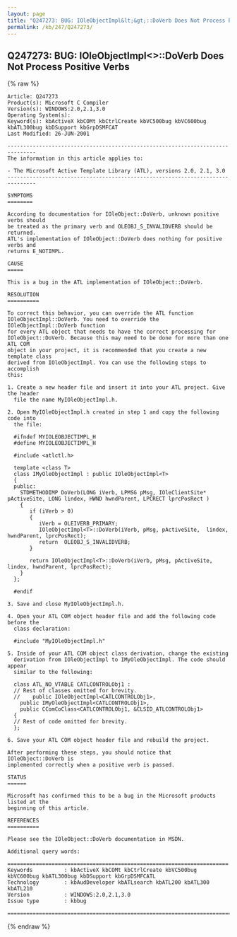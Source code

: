 ```yaml
---
layout: page
title: "Q247273: BUG: IOleObjectImpl&lt;&gt;::DoVerb Does Not Process Positive Verbs"
permalink: /kb/247/Q247273/
---
```


## Q247273: BUG: IOleObjectImpl&lt;&gt;::DoVerb Does Not Process Positive Verbs

{% raw %}

	Article: Q247273
	Product(s): Microsoft C Compiler
	Version(s): WINDOWS:2.0,2.1,3.0
	Operating System(s): 
	Keyword(s): kbActiveX kbCOMt kbCtrlCreate kbVC500bug kbVC600bug kbATL300bug kbDSupport kbGrpDSMFCAT
	Last Modified: 26-JUN-2001
	
	-------------------------------------------------------------------------------
	The information in this article applies to:
	
	- The Microsoft Active Template Library (ATL), versions 2.0, 2.1, 3.0 
	-------------------------------------------------------------------------------
	
	SYMPTOMS
	========
	
	According to documentation for IOleObject::DoVerb, unknown positive verbs should
	be treated as the primary verb and OLEOBJ_S_INVALIDVERB should be returned.
	ATL's implementation of IOleObject::DoVerb does nothing for positive verbs and
	returns E_NOTIMPL.
	
	CAUSE
	=====
	
	This is a bug in the ATL implementation of IOleObject::DoVerb.
	
	RESOLUTION
	==========
	
	To correct this behavior, you can override the ATL function
	IOleObjectImpl::DoVerb. You need to override the IOleObjectImpl::DoVerb function
	for every ATL object that needs to have the correct processing for
	IOleObject::DoVerb. Because this may need to be done for more than one ATL COM
	object in your project, it is recommended that you create a new template class
	derived from IOleObjectImpl. You can use the following steps to accomplish
	this:
	
	1. Create a new header file and insert it into your ATL project. Give the header
	  file the name MyIOleObjectImpl.h.
	
	2. Open MyIOleObjectImpl.h created in step 1 and copy the following code into
	  the file:
	
	  #ifndef MYIOLEOBJECTIMPL_H
	  #define MYIOLEOBJECTIMPL_H
	
	  #include <atlctl.h>
	
	  template <class T>
	  class IMyOleObjectImpl : public IOleObjectImpl<T>
	  {
	  public:
	    STDMETHODIMP DoVerb(LONG iVerb, LPMSG pMsg, IOleClientSite* pActiveSite, LONG lindex, HWND hwndParent, LPCRECT lprcPosRect )
	    {
	       if (iVerb > 0)
	       {
	          iVerb = OLEIVERB_PRIMARY;
	          IOleObjectImpl<T>::DoVerb(iVerb, pMsg, pActiveSite,  lindex, hwndParent, lprcPosRect);
	          return  OLEOBJ_S_INVALIDVERB; 
	       }
	
	       return IOleObjectImpl<T>::DoVerb(iVerb, pMsg, pActiveSite,  lindex, hwndParent, lprcPosRect);
	    }
	  };
	
	  #endif
	
	3. Save and close MyIOleObjectImpl.h.
	
	4. Open your ATL COM object header file and add the following code before the
	  class declaration:
	
	  #include "MyIOleObjectImpl.h"
	
	5. Inside of your ATL COM object class derivation, change the existing
	  derivation from IOleObjectImpl to IMyOleObjectImpl. The code should appear
	  similar to the following:
	
	  class ATL_NO_VTABLE CATLCONTROLObj1 : 
	  // Rest of classes omitted for brevity.
	  //	public IOleObjectImpl<CATLCONTROLObj1>,
	  	public IMyOleObjectImpl<CATLCONTROLObj1>,
	  	public CComCoClass<CATLCONTROLObj1, &CLSID_ATLCONTROLObj1>
	  {
	  // Rest of code omitted for brevity.
	  };
	
	6. Save your ATL COM object header file and rebuild the project.
	
	After performing these steps, you should notice that IOleObject::DoVerb is
	implemented correctly when a positive verb is passed.
	
	STATUS
	======
	
	Microsoft has confirmed this to be a bug in the Microsoft products listed at the
	beginning of this article.
	
	REFERENCES
	==========
	
	Please see the IOleObject::DoVerb documentation in MSDN.
	
	Additional query words:
	
	======================================================================
	Keywords          : kbActiveX kbCOMt kbCtrlCreate kbVC500bug kbVC600bug kbATL300bug kbDSupport kbGrpDSMFCATL 
	Technology        : kbAudDeveloper kbATLsearch kbATL200 kbATL300 kbATL210
	Version           : WINDOWS:2.0,2.1,3.0
	Issue type        : kbbug
	
	=============================================================================
	

{% endraw %}
